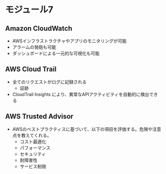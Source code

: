 # モジュール7
## Amazon CloudWatch
- AWSインフラストラクチャやアプリのモニタリングが可能
- アラームの発砲も可能
- ダッシュボードによる一元的な可視化も可能

## AWS Cloud Trail
- 全てのリクエストがログに記録される
  - 証跡
- CloudTrail Insights により、異常なAPIアクティビティを自動的に検出できる

## AWS Trusted Advisor
- AWSのベストプラクティスに基づいて、以下の項目を評価する。危険や注意点を教えてくれる。
  - コスト最適化
  - パフォーマンス
  - セキュリティ
  - 耐障害性
  - サービス制限
